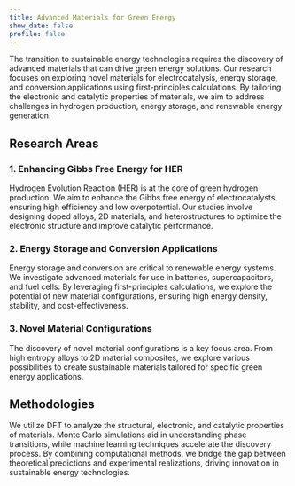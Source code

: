 ```yaml
---
title: Advanced Materials for Green Energy
show_date: false
profile: false
---
```

The transition to sustainable energy technologies requires the discovery of advanced materials that can drive green energy solutions. Our research focuses on exploring novel materials for electrocatalysis, energy storage, and conversion applications using first-principles calculations. By tailoring the electronic and catalytic properties of materials, we aim to address challenges in hydrogen production, energy storage, and renewable energy generation.

## Research Areas

### 1. Enhancing Gibbs Free Energy for HER
Hydrogen Evolution Reaction (HER) is at the core of green hydrogen production. We aim to enhance the Gibbs free energy of electrocatalysts, ensuring high efficiency and low overpotential. Our studies involve designing doped alloys, 2D materials, and heterostructures to optimize the electronic structure and improve catalytic performance.

### 2. Energy Storage and Conversion Applications
Energy storage and conversion are critical to renewable energy systems. We investigate advanced materials for use in batteries, supercapacitors, and fuel cells. By leveraging first-principles calculations, we explore the potential of new material configurations, ensuring high energy density, stability, and cost-effectiveness.

### 3. Novel Material Configurations
The discovery of novel material configurations is a key focus area. From high entropy alloys to 2D material composites, we explore various possibilities to create sustainable materials tailored for specific green energy applications.

## Methodologies
We utilize DFT to analyze the structural, electronic, and catalytic properties of materials. Monte Carlo simulations aid in understanding phase transitions, while machine learning techniques accelerate the discovery process. By combining computational methods, we bridge the gap between theoretical predictions and experimental realizations, driving innovation in sustainable energy technologies.
